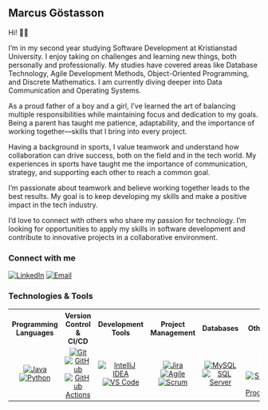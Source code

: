 ## Marcus Göstasson

Hi! ✋🏼

I’m in my second year studying Software Development at Kristianstad University. I enjoy taking on challenges and learning new things, both personally and professionally. My studies have covered areas like Database Technology, Agile Development Methods, Object-Oriented Programming, and Discrete Mathematics. I am currently diving deeper into Data Communication and Operating Systems.

As a proud father of a boy and a girl, I’ve learned the art of balancing multiple responsibilities while maintaining focus and dedication to my goals. Being a parent has taught me patience, adaptability, and the importance of working together—skills that I bring into every project.

Having a background in sports, I value teamwork and understand how collaboration can drive success, both on the field and in the tech world. My experiences in sports have taught me the importance of communication, strategy, and supporting each other to reach a common goal.

I’m passionate about teamwork and believe working together leads to the best results. My goal is to keep developing my skills and make a positive impact in the tech industry.

I’d love to connect with others who share my passion for technology. I’m looking for opportunities to apply my skills in software development and contribute to innovative projects in a collaborative environment.

### Connect with me

<p align="left">
  <a href="https://www.linkedin.com/in/marcusgöstasson" target="_blank" rel="noreferrer"><img src="https://raw.githubusercontent.com/danielcranney/readme-generator/main/public/icons/socials/linkedin.svg" width="32" height="32" alt="LinkedIn" /></a>
  <a href="mailto:marcus.gostasson0103@stud.hkr.se" target="_blank" rel="noreferrer"><img src="https://cdn-icons-png.flaticon.com/512/732/732223.png" width="32" height="32" alt="Email" /></a>
</p>

### Technologies & Tools

<table>
  <tr>
    <th style="text-align: center;">Programming Languages</th>
    <th style="text-align: center;">Version Control & CI/CD</th>
    <th style="text-align: center;">Development Tools</th>
    <th style="text-align: center;">Project Management</th>
    <th style="text-align: center;">Databases</th>
    <th style="text-align: center;">Other Skills</th>
  </tr>
  <tr>
    <td align="center">
      <a href="https://www.oracle.com/java/" target="_blank" rel="noreferrer"><img src="https://raw.githubusercontent.com/danielcranney/readme-generator/main/public/icons/skills/java-colored.svg" width="40" height="40" alt="Java" /></a>
      <a href="https://www.python.org/" target="_blank" rel="noreferrer"><img src="https://raw.githubusercontent.com/danielcranney/readme-generator/main/public/icons/skills/python-colored.svg" width="40" height="40" alt="Python" /></a>
    </td>
    <td align="center">
      <a href="https://git-scm.com/" target="_blank" rel="noreferrer"><img src="https://cdn.jsdelivr.net/gh/devicons/devicon/icons/git/git-original-wordmark.svg" width="40" height="40" alt="Git" /></a>
      <a href="https://www.github.com" target="_blank" rel="noreferrer"><img src="https://cdn.jsdelivr.net/gh/devicons/devicon/icons/github/github-original-wordmark.svg" width="40" height="40" alt="GitHub" /></a>
      <a href="https://github.com/features/actions" target="_blank" rel="noreferrer"><img src="https://avatars.githubusercontent.com/u/44036562?s=200&v=4" width="40" height="40" alt="GitHub Actions" /></a>
    </td>
    <td align="center">
      <a href="https://www.jetbrains.com/idea/" target="_blank" rel="noreferrer"><img src="https://resources.jetbrains.com/storage/products/company/brand/logos/IntelliJ_IDEA_icon.png" width="40" height="40" alt="IntelliJ IDEA" /></a>
      <a href="https://code.visualstudio.com/" target="_blank" rel="noreferrer"><img src="https://cdn.jsdelivr.net/gh/devicons/devicon/icons/vscode/vscode-original.svg" width="40" height="40" alt="VS Code" /></a>
    </td>
    <td align="center">
      <a href="https://www.atlassian.com/software/jira" target="_blank" rel="noreferrer"><img src="https://cdn.jsdelivr.net/gh/devicons/devicon/icons/jira/jira-original-wordmark.svg" width="40" height="40" alt="Jira" /></a>
      <a href="https://www.agilealliance.org/" target="_blank" rel="noreferrer"><img src="https://img.icons8.com/ios-filled/50/000000/agile.png" width="40" height="40" alt="Agile" /></a>
      <a href="https://www.scrum.org/" target="_blank" rel="noreferrer"><img src="https://cdn.iconscout.com/icon/free/png-256/scrum-2-1175250.png" width="40" height="40" alt="Scrum" /></a>
    </td>
    <td align="center">
      <a href="https://www.mysql.com/" target="_blank" rel="noreferrer"><img src="https://cdn.jsdelivr.net/gh/devicons/devicon/icons/mysql/mysql-original-wordmark.svg" width="40" height="40" alt="MySQL" /></a>
      <a href="https://www.microsoft.com/en-us/sql-server" target="_blank" rel="noreferrer"><img src="https://cdn.jsdelivr.net/gh/devicons/devicon/icons/microsoftsqlserver/microsoftsqlserver-plain.svg" width="40" height="40" alt="SQL Server" /></a>
    </td>
    <td align="center">
      <a href="https://sv.wikipedia.org/wiki/Objektorienterad_programmering" target="_blank" rel="noreferrer"><img src="https://github.com/marcusgostasson/marcusgostasson/blob/main/OOP_ikon.jpeg" width="40" height="40" alt="OOP" /></a>
      <a href="https://it-talents.de/it-wissen/was-ist-sustainable-programming/" target="_blank" rel="noreferrer"><img src="https://img.icons8.com/color/48/000000/environment.png" width="40" height="40" alt="Sustainable Programming" /></a>
    </td>
  </tr>
</table>
